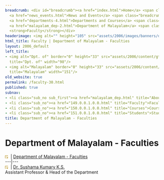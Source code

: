 ```yaml
---
breadcrumb: <div id="breadcrumb"><a href="index.html">Home</a> <span class="breadcrumb_spacer">&gt;</span>
  <a href="news_events.html">News and Events</a> <span class="breadcrumb_spacer">&gt;</span>
  <a href="departments-4.html">Departments and Courses</a> <span class="breadcrumb_spacer">&gt;</span>
  <a href="malayalam_dep-2.html">Department of Malayalam</a> <span class="breadcrumb_spacer">&gt;</span>
  <strong>Faculty</strong></div>
headerimage: <img alt="" height="105" src="assets/2006/images/banners/departments.jpg" width="472"/>
html_title: Faculty | Department of Malayalam - Faculties
layout: 2006_default
left_title:
- <img alt="Dpt. of" border="0" height="33" src="assets/2006/content/gt/fcb6421c7c62628408190d4ca84029e5.png"
  title="Dpt. of" width="98"/>
- <img alt="Malayalam" border="0" height="33" src="assets/2006/content/gt/66593839918d379853d8e326b58222c5.png"
  title="Malayalam" width="151"/>
old_website: true
permalink: /faculty-30.html
published: true
subnav:
- <li class="sub_no sub_first"><a href="malayalam_dep.html" title="About">About</a></li>
- <li class="sub_no"><a href="149.0.0.1.0.0.html" title="Faculty">Faculty</a></li>
- <li class="sub_no"><a href="150.0.0.1.0.0.html" title="Courses">Courses</a></li>
- <li class="sub_no"><a href="151.0.0.1.0.0.html" title="Students">Students</a></li>
title: Department of Malayalam - Faculties
---
```


# Department of Malayalam - Faculties

![](assets/2006/img/article/intlink_1.gif)![](assets/2006/img/leer.gif) | [Department of Malayalam -
Faculties](department-of-malayalam-faculties-2.html)  
---|---  
![](assets/2006/img/article/intlink_1.gif)![](assets/2006/img/leer.gif) | [Dr. Sushama Kumary
K.S.](sushama-mal-2.html)  
Assistant Professor & Head of the Department